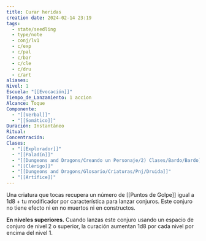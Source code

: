 ```yaml
---
title: Curar heridas
creation date: 2024-02-14 23:19
tags:
  - state/seedling
  - type/note
  - conj/lv1
  - c/exp
  - c/pal
  - c/bar
  - c/cle
  - c/dru
  - c/art
aliases: 
Nivel: 1
Escuela: "[[Evocación]]"
Tiempo_de_Lanzamiento: 1 accion
Alcance: Toque
Componente:
  - "[[Verbal]]"
  - "[[Somático]]"
Duración: Instantáneo
Ritual: 
Concentración: 
Clases:
  - "[[Explorador]]"
  - "[[Paladín]]"
  - "[[Dungeons and Dragons/Creando un Personaje/2) Clases/Bardo/Bardo]]"
  - "[[Clérigo]]"
  - "[[Dungeons and Dragons/Glosario/Criaturas/Pnj/Druida]]"
  - "[[Artífice]]"
---
```

Una criatura que tocas recupera un número de [[Puntos de Golpe]] igual a 1d8 + tu modificador por característica para lanzar conjuros. Este conjuro no tiene efecto ni en no muertos ni en constructos.

**En niveles superiores.** Cuando lanzas este conjuro usando un espacio de conjuro de nivel 2 o superior, la curación aumentan 1d8 por cada nivel por encima del nivel 1.